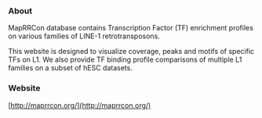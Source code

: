 ### About
MapRRCon database contains Transcription Factor (TF) enrichment profiles on various families of LINE-1 retrotransposons.

This website is designed to visualize coverage, peaks and motifs of specific TFs on L1. We also provide TF binding profile comparisons of multiple L1 families on a subset of hESC datasets.

### Website
[http://maprrcon.org/](http://maprrcon.org/)
